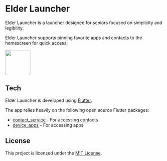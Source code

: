 # Elder Launcher

Elder Launcher is a launcher designed for seniors focused on simplicity and legibility.

Elder Launcher supports pinning favorite apps and contacts to the homescreen for quick access.

<a href="https://play.google.com/store/apps/details?id=xyz.arjunsinh.elderlauncher"><img src="https://play.google.com/intl/en_us/badges/static/images/badges/en_badge_web_generic.png" height="80"></a>

Tech
----

Elder Launcher is developed using [Flutter](flutter.dev).

The app relies heavily on the following open source Flutter packages:

* [contact_service](https://pub.dev/packages/contacts_service) - For accessing contacts
* [device_apps](https://pub.dev/packages/device_apps) - For accessing apps

License
----

This project is licensed under the [MIT License](LICENSE.md). 
